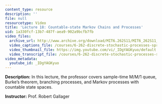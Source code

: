 ```yaml
---
content_type: resource
description: ''
file: null
resourcetype: Video
title: 'Lecture 18: Countable-state Markov Chains and Processes'
uid: 1a330fcf-13b7-487f-aea9-902a9bcfb7fb
video_files:
  archive_url: http://www.archive.org/download/MIT6.262S11/MIT6_262S11_lec18_300k.mp4
  video_captions_file: /courses/6-262-discrete-stochastic-processes-spring-2011/0754d436444156d4bc83596b1c439cbf_IDgYAGKyuo.vtt
  video_thumbnail_file: https://img.youtube.com/vi/_IDgYAGKyuo/default.jpg
  video_transcript_file: /courses/6-262-discrete-stochastic-processes-spring-2011/668c47828cd5a2e5480d3a8766999f66_IDgYAGKyuo.pdf
video_metadata:
  youtube_id: _IDgYAGKyuo
---
```


**Description:** In this lecture, the professor covers sample-time M/M/1 queue, Burke’s theorem, branching processes, and Markov processes with countable state spaces.

**Instructor:** Prof. Robert Gallager